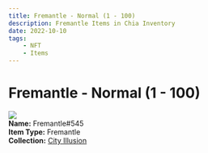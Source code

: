 ```yaml
---
title: Fremantle - Normal (1 - 100)
description: Fremantle Items in Chia Inventory
date: 2022-10-10
tags:
    - NFT
    - Items
---
```


# Fremantle - Normal (1 - 100)
<div class="item_thumbnail">
<img loading="lazy" src="https://cafdy76hy3q5a5ubsrxfs3w54ofavt5hgmkbh4vrgnyawbcmci.arweave.net/EAo8f8f-G4dB2gZRuWW7d44oKz6czFBPysTNwCwRMEk"><br/>
<div><strong>Name:</strong> Fremantle#545</div>
<div><strong>Item Type:</strong> Fremantle</div>
<div><strong>Collection:</strong> <a href="https://www.spacescan.io/xch/nft/collection/col1lend2dcn558km4wcwta4xnkfv3xpcmlp9kyt0m909emvfxechlyqdl5ndg">City Illusion</a></div>
</div>

